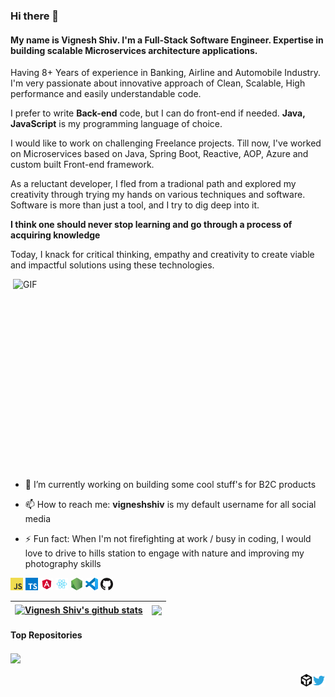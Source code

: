 <!--
**vigneshshiv/vigneshshiv** is a ✨ _special_ ✨ repository because its `README.md` (this file) appears on your GitHub profile.
-->

### Hi there 👋

#### My name is **Vignesh Shiv**. I'm a Full-Stack Software Engineer. Expertise in building scalable Microservices architecture applications.

Having 8+ Years of experience in Banking, Airline and Automobile Industry. I'm very passionate about innovative approach of Clean, Scalable, High performance and easily understandable code. 

I prefer to write **Back-end** code, but I can do front-end if needed. 
**Java, JavaScript** is my programming language of choice.

I would like to work on challenging Freelance projects. Till now, I've worked on Microservices based on Java, Spring Boot, Reactive, AOP, Azure and custom built Front-end framework. 

As a reluctant developer, I fled from a tradional path and explored my creativity through trying my hands on various techniques and software. Software is more than just a tool, and I try to dig deep into it. 

**I think one should never stop learning and go through a process of acquiring knowledge**

Today, I knack for critical thinking, empathy and creativity to create viable and impactful solutions using these technologies.

<img align="right" alt="GIF" src="https://cdn.dribbble.com/users/1059583/screenshots/4171367/coding-freak.gif?raw=true" width="500" height="320" />

- 🔭 I’m currently working on building some cool stuff's for B2C products

- 📫 How to reach me: **vigneshshiv** is my default username for all social media

- ⚡ Fun fact: When I'm not firefighting at work / busy in coding, I would love to drive to hills station to engage with nature and improving my photography skills


<code><img height="20" alt="javascript" src="https://raw.githubusercontent.com/github/explore/80688e429a7d4ef2fca1e82350fe8e3517d3494d/topics/javascript/javascript.png"></code>
<code><img height="20" alt="typescript" src="https://raw.githubusercontent.com/github/explore/80688e429a7d4ef2fca1e82350fe8e3517d3494d/topics/typescript/typescript.png"></code>
<code><img height="20" alt="angular" src="https://raw.githubusercontent.com/github/explore/80688e429a7d4ef2fca1e82350fe8e3517d3494d/topics/angular/angular.png"></code>
<code><img height="20" alt="react" src="https://raw.githubusercontent.com/github/explore/80688e429a7d4ef2fca1e82350fe8e3517d3494d/topics/react/react.png"></code>
<code><img height="20" alt="nodejs" src="https://raw.githubusercontent.com/github/explore/80688e429a7d4ef2fca1e82350fe8e3517d3494d/topics/nodejs/nodejs.png"></code>
<code><img height="20" alt="vscode" src="https://raw.githubusercontent.com/github/explore/80688e429a7d4ef2fca1e82350fe8e3517d3494d/topics/visual-studio-code/visual-studio-code.png"></code>
<code><img height="20" alt="github" src="https://raw.githubusercontent.com/github/explore/78df643247d429f6cc873026c0622819ad797942/topics/github/github.png"></code>


| <a href="https://github.com/vigneshshiv/github-readme-stats"><img align="center" src="https://github-readme-stats.vercel.app/api?username=vigneshshiv&show_icons=true&include_all_commits=true&theme=buefy&hide_border=true" alt="Vignesh Shiv's github stats" /></a> | <a href="https://github.com/vigneshshiv/github-readme-stats"><img align="center" src="https://github-readme-stats.vercel.app/api/top-langs/?username=vigneshshiv&layout=compact&theme=buefy&hide_border=true" /></a> |
| ------------- | ------------- |

#### Top Repositories
<a href="https://github.com/vigneshshiv/vigneshshiv.github.io">
  <img align="center" src="https://github-readme-stats.vercel.app/api/pin/?username=vigneshshiv&repo=vigneshshiv.github.io&theme=buefy" />
</a>

<br />
<br />

<a href="https://twitter.com/vikyshiv">
  <img align="right" alt="Vignesh Shiv | Twitter" width="21px" src="https://raw.githubusercontent.com/vigneshshiv/vigneshshiv/master/assets/twitter.svg" />
</a>
<a href="https://codesandbox.io/u/vigneshshiv">
  <img align="right" alt="Vignesh Shiv | CodeSandbox" width="20px" src="https://raw.githubusercontent.com/vigneshshiv/vigneshshiv/master/assets/codesandbox.svg" />
</a>
